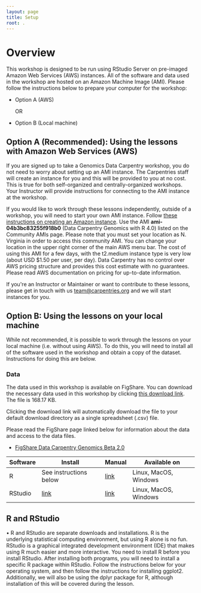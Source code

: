 ```yaml
---
layout: page
title: Setup
root: .
---
```


# Overview

This workshop is designed to be run using RStudio Server on pre-imaged Amazon Web Services (AWS) instances. All of the software and data used in the workshop are hosted on an Amazon Machine Image (AMI). Please follow the instructions below to prepare your computer for the workshop:

- Option A (AWS)

  OR

- Option B (Local machine)

## Option A (Recommended): Using the lessons with Amazon Web Services (AWS)

If you are signed up to take a Genomics Data Carpentry workshop, you do not need to worry about setting up an AMI instance. The Carpentries staff will create an instance for you and this will be provided to you at no cost. This is true for both self-organized and centrally-organized workshops. Your Instructor will provide instructions for connecting to the AMI instance at the workshop.

If you would like to work through these lessons independently, outside of a workshop, you will need to start your own AMI instance. Follow [these instructions on creating an Amazon instance](https://datacarpentry.org/genomics-workshop/AMI-setup/). Use the AMI **ami-04b3bc83255f918b0** (Data Carpentry Genomics with R 4.0) listed on the Community AMIs page. Please note that you must set your location as N. Virginia in order to access this community AMI. You can change your location in the upper right corner of the main AWS menu bar. The cost of using this AMI for a few days, with the t2.medium instance type is very low (about USD $1.50 per user, per day). Data Carpentry has no control over AWS pricing structure and provides this cost estimate with no guarantees. Please read AWS documentation on pricing for up-to-date information.

If you're an Instructor or Maintainer or want to contribute to these lessons, please get in touch with us [team@carpentries.org](mailto:team@carpentries.org) and we will start instances for you.

## Option B: Using the lessons on your local machine

While not recommended, it is possible to work through the lessons on your local machine (i.e. without using AWS). To do this, you will need to install all of the software used in the workshop and obtain a copy of the dataset. Instructions for doing this are below.

### Data
The data used in this workshop is available on FigShare. You can download the necessary data used in this workshop by clicking [this download link](https://ndownloader.figshare.com/files/14632895). The file is 168.17 KB.

Clicking the download link will automatically download the file to your default download directory as a single spreadsheet (.csv) file.

Please read the FigShare page linked below for information about the data and access to the data files.
- [FigShare Data Carpentry Genomics Beta 2.0](https://figshare.com/articles/Data_Carpentry_Genomics_beta_2_0/7726454)


|Software|Install|Manual|Available on|
|--------|-------|------|------------|
|R|See instructions below|[link](https://www.r-project.org/)|Linux, MacOS, Windows|
|RStudio|[link](https://posit.co/download/rstudio-desktop/)|[link](https://docs.posit.co/ide/user/)|Linux, MacOS, Windows|


## R and RStudio

• R and RStudio are separate downloads and installations. R is the underlying statistical computing environment, but using R alone is no fun. RStudio is a graphical integrated development environment (IDE) that makes using R much easier and more interactive. You need to install R before you install RStudio. After installing both programs, you will need to install a specific R package within RStudio. Follow the instructions below for your operating system, and then follow the instructions for installing ggplot2. Additionally, we will also be using the dplyr package for R, although installation of this will be covered during the lesson.

